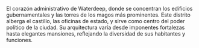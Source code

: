 El corazón administrativo de Waterdeep, donde se concentran los edificios gubernamentales y las torres de los magos más prominentes. Este distrito alberga el castillo, las oficinas de estado, y sirve como centro del poder político de la ciudad. Su arquitectura varía desde imponentes fortalezas hasta elegantes mansiones, reflejando la diversidad de sus habitantes y funciones.